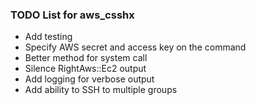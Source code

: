 ### TODO List for aws_csshx

 * Add testing
 * Specify AWS secret and access key on the command
 * Better method for system call
 * Silence RightAws::Ec2 output
 * Add logging for verbose output
 * Add ability to SSH to multiple groups
